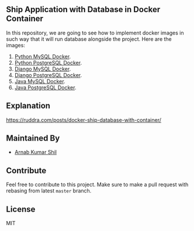 Ship Application with Database in Docker Container
-------------------------------------------------

In this repository, we are going to see how to implement docker images in such way that it will run database alongside the project. Here are the images:

1. [Python MySQL Docker](python-mysql-docker).
2. [Python PostgreSQL Docker](python-postgres-docker).
3. [Django MySQL Docker](django-mysql-docker).
4. [Django PostgreSQL Docker](python-postgres-docker).
5. [Java MySQL Docker](java-mysql-docker).
6. [Java PostgreSQL Docker](java-postgres-docker).

## Explanation

https://ruddra.com/posts/docker-ship-database-with-container/

## Maintained By
- [Arnab Kumar Shil](https://ruddra.com)

## Contribute
Feel free to contribute to this project. Make sure to make a pull request with rebasing from latest `master` branch.

## License
MIT
